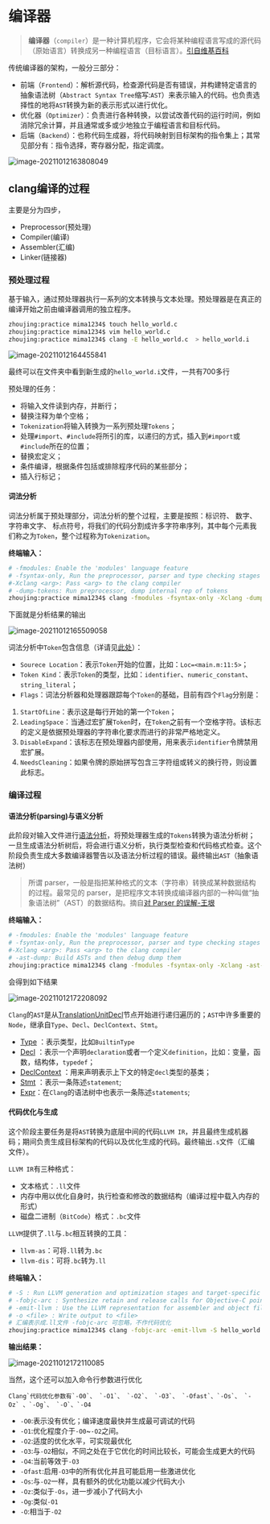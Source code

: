 # 编译器

> **编译器**（`compiler`）是一种计算机程序，它会将某种编程语言写成的源代码（原始语言）转换成另一种编程语言（目标语言）。[引自维基百科](https://links.jianshu.com/go?to=https%3A%2F%2Fzh.wikipedia.org%2Fwiki%2F%E7%B7%A8%E8%AD%AF%E5%99%A8)

传统编译器的架构，一般分三部分：

- 前端（`Frontend`）：解析源代码，检查源代码是否有错误，并构建特定语言的抽象语法树（`Abstract Syntax Tree`缩写:`AST`）来表示输入的代码。也负责选择性的地将`AST`转换为新的表示形式以进行优化。
- 优化器（`Optimizer`）：负责进行各种转换，以尝试改善代码的运行时间，例如消除冗余计算，并且通常或多或少地独立于编程语言和目标代码。
- 后端（`Backend`）：也称代码生成器，将代码映射到目标架构的指令集上；其常见部分有：指令选择，寄存器分配，指定调度。



![image-20211012163808049](../images/image-20211012163808049.png)

## clang编译的过程

主要是分为四步，

- Preprocessor(预处理)
- Compiler(编译)
- Assembler(汇编)
- Linker(链接器)

### 预处理过程

基于输入，通过预处理器执行一系列的文本转换与文本处理。预处理器是在真正的编译开始之前由编译器调用的独立程序。

```bash
zhoujing:practice mima1234$ touch hello_world.c
zhoujing:practice mima1234$ vim hello_world.c 
zhoujing:practice mima1234$ clang -E hello_world.c  > hello_world.i
```

![image-20211012164455841](../images/image-20211012164455841.png)

最终可以在文件夹中看到新生成的`hello_world.i`文件，一共有700多行

预处理的任务：

- 将输入文件读到内存，并断行；
- 替换注释为单个空格；
- `Tokenization`将输入转换为一系列预处理`Tokens`；
- 处理`#import`、`#include`将所引的库，以递归的方式，插入到`#import`或`#include`所在的位置；
- 替换宏定义；
- 条件编译，根据条件包括或排除程序代码的某些部分；
- 插入行标记；

#### 词法分析

词法分析属于预处理部分，词法分析的整个过程，主要是按照：标识符、 数字、字符串文字、 标点符号，将我们的代码分割成许多字符串序列，其中每个元素我们称之为`Token`，整个过程称为`Tokenization`。

**终端输入：**

```bash
# -fmodules: Enable the 'modules' language feature
# -fsyntax-only, Run the preprocessor, parser and type checking stages
#-Xclang <arg>: Pass <arg> to the clang compiler
# -dump-tokens: Run preprocessor, dump internal rep of tokens
zhoujing:practice mima1234$ clang -fmodules -fsyntax-only -Xclang -dump-tokens hello_world.c
```

下面就是分析结果的输出

![image-20211012165509058](../images/image-20211012165509058.png)

词法分析中`Token`包含信息（详请见[此处](https://links.jianshu.com/go?to=https%3A%2F%2Fbcain-llvm.readthedocs.io%2Fprojects%2Fclang%2Fen%2Flatest%2FInternalsManual%2F%23the-token-class)）：

- `Sourece Location`：表示`Token`开始的位置，比如：`Loc=<main.m:11:5>`；
- `Token Kind`：表示`Token`的类型，比如：`identifier`、`numeric_constant`、`string_literal`；
- `Flags`：词法分析器和处理器跟踪每个`Token`的基础，目前有四个`Flag`分别是：

1. `StartOfLine`：表示这是每行开始的第一个`Token`；
2. `LeadingSpace`：当通过宏扩展`Token`时，在`Token`之前有一个空格字符。该标志的定义是依据预处理器的字符串化要求而进行的非常严格地定义。
3. `DisableExpand`：该标志在预处理器内部使用，用来表示`identifier`令牌禁用宏扩展。
4. `NeedsCleaning`：如果令牌的原始拼写包含三字符组或转义的换行符，则设置此标志。

### 编译过程

#### 语法分析(parsing)与语义分析

此阶段对输入文件进行[语法分析](https://links.jianshu.com/go?to=https%3A%2F%2Fzh.wikipedia.org%2Fwiki%2F%E8%AF%AD%E6%B3%95%E5%88%86%E6%9E%90)，将预处理器生成的`Tokens`转换为语法分析树；一旦生成语法分析树后，将会进行语义分析，执行类型检查和代码格式检查。这个阶段负责生成大多数编译器警告以及语法分析过程的错误。最终输出`AST`（抽象语法树）

> 所谓 parser，一般是指把某种格式的文本（字符串）转换成某种数据结构的过程。最常见的 parser，是把程序文本转换成编译器内部的一种叫做“抽象语法树”（AST）的数据结构。摘自[对 Parser 的误解-王垠](https://links.jianshu.com/go?to=http%3A%2F%2Fwww.yinwang.org%2Fblog-cn%2F2015%2F09%2F19%2Fparser)

**终端输入：**

```bash
# -fmodules: Enable the 'modules' language feature
# -fsyntax-only, Run the preprocessor, parser and type checking stages
#-Xclang <arg>: Pass <arg> to the clang compiler
# -ast-dump: Build ASTs and then debug dump them
zhoujing:practice mima1234$ clang -fmodules -fsyntax-only -Xclang -ast-dump hello_world.c
```

会得到如下结果

![image-20211012172208092](../images/image-20211012172208092.png)

`Clang`的`AST`是从[TranslationUnitDecl](https://links.jianshu.com/go?to=https%3A%2F%2Fclang.llvm.org%2Fdoxygen%2Fclassclang_1_1TranslationUnitDecl.html)节点开始进行递归遍历的；`AST`中许多重要的`Node`，继承自`Type`、`Decl`、`DeclContext`、`Stmt`。

- [Type](https://links.jianshu.com/go?to=https%3A%2F%2Fclang.llvm.org%2Fdoxygen%2Fclassclang_1_1Type.html) ：表示类型，比如`BuiltinType`
- [Decl](https://links.jianshu.com/go?to=https%3A%2F%2Fclang.llvm.org%2Fdoxygen%2Fclassclang_1_1Decl.html) ：表示一个声明`declaration`或者一个定义`definition`，比如：变量，函数，结构体，`typedef`；
- [DeclContext](https://links.jianshu.com/go?to=https%3A%2F%2Fclang.llvm.org%2Fdoxygen%2Fclassclang_1_1DeclContext.html) ：用来声明表示上下文的特定`decl`类型的基类；
- [Stmt](https://links.jianshu.com/go?to=https%3A%2F%2Fclang.llvm.org%2Fdoxygen%2Fclassclang_1_1Stmt.html) ：表示一条陈述`statement`;
- [Expr](https://links.jianshu.com/go?to=https%3A%2F%2Fclang.llvm.org%2Fdoxygen%2Fclassclang_1_1Expr.html)：在`Clang`的语法树中也表示一条陈述`statements`;

#### 代码优化与生成

这个阶段主要任务是将`AST`转换为底层中间的代码`LLVM IR`，并且最终生成机器码；期间负责生成目标架构的代码以及优化生成的代码。最终输出`.s`文件（汇编文件）。

`LLVM IR`有三种格式：

- 文本格式：`.ll`文件
- 内存中用以优化自身时，执行检查和修改的数据结构（编译过程中载入内存的形式）
- 磁盘二进制（`BitCode`）格式：`.bc`文件

`LLVM`提供了`.ll`与`.bc`相互转换的工具：

- `llvm-as`：可将`.ll`转为`.bc`
- `llvm-dis`：可将`.bc`转为`.ll`

**终端输入：**

```bash
# -S : Run LLVM generation and optimization stages and target-specific code generation,producing an assembly file
# -fobjc-arc : Synthesize retain and release calls for Objective-C pointers
# -emit-llvm : Use the LLVM representation for assembler and object files
# -o <file> : Write output to <file>
# 汇编表示成.ll文件 -fobjc-arc 可忽略，不作代码优化
zhoujing:practice mima1234$ clang -fobjc-arc -emit-llvm -S hello_world.c -o hello_world.ll
```

**输出结果：**

![image-20211012172110085](../images/image-20211012172110085.png)

当然，这个还可以加入命令行参数进行优化

```
Clang`代码优化参数有`-O0`、 `-O1`、 `-O2`、 `-O3`、 `-Ofast`、`-Os`、 `-Oz` 、`-Og`、 `-O`、`-O4
```

- `-O0`:表示没有优化；编译速度最快并生成最可调试的代码
- `-O1`:优化程度介于`-O0`~`-O2`之间。
- `-O2`:适度的优化水平，可实现最优化
- `-O3`:与`-O2`相似，不同之处在于它优化的时间比较长，可能会生成更大的代码
- `-O4`:当前等效于`-O3`
- `-Ofast`:启用`-O3`中的所有优化并且可能启用一些激进优化
- `-Os`:与`-O2`一样，具有额外的优化功能以减少代码大小
- `-Oz`:类似于`-Os`，进一步减小了代码大小
- `-Og`:类似`-O1`
- `-O`:相当于`-O2`